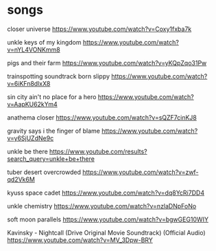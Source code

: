 # songs

closer universe 
https://www.youtube.com/watch?v=Coxy1fxba7k

unkle keys of my kingdom 
https://www.youtube.com/watch?v=nYL4VONKmm8

pigs and their farm 
https://www.youtube.com/watch?v=yKQpZqo31Pw

trainspotting soundtrack born slippy
https://www.youtube.com/watch?v=6iKFn8dlxX8

sin city ain't no place for a hero
https://www.youtube.com/watch?v=AapKU62kYm4

anathema closer 
https://www.youtube.com/watch?v=sQZF7cinKJ8

gravity says i the finger of blame
https://www.youtube.com/watch?v=y6SjUZdNe9c

unkle be there
https://www.youtube.com/results?search_query=unkle+be+there

tuber desert overcrowded
https://www.youtube.com/watch?v=zwf-qd2Vk6M

kyuss space cadet
https://www.youtube.com/watch?v=dq8YcRi7DD4

unkle chemistry 
https://www.youtube.com/watch?v=nzlaDNpFoNo

soft moon parallels
https://www.youtube.com/watch?v=bgwGEG10WIY

Kavinsky - Nightcall (Drive Original Movie Soundtrack) (Official Audio)
https://www.youtube.com/watch?v=MV_3Dpw-BRY
